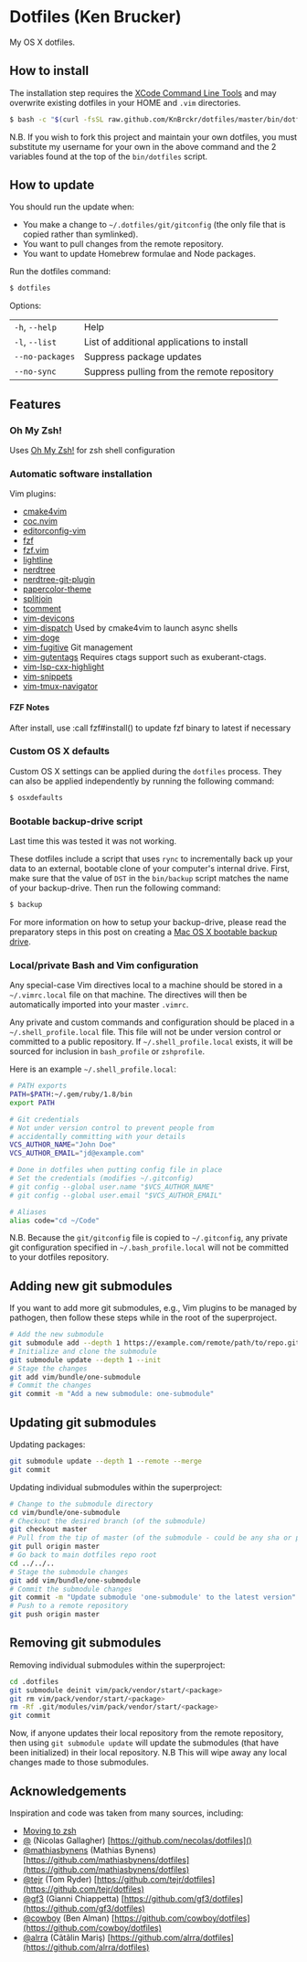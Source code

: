 # Dotfiles (Ken Brucker)

My OS X dotfiles.

## How to install

The installation step requires the [XCode Command Line
Tools](https://developer.apple.com/downloads) and may overwrite existing
dotfiles in your HOME and `.vim` directories.

```bash
$ bash -c "$(curl -fsSL raw.github.com/KnBrckr/dotfiles/master/bin/dotfiles)"
```

N.B. If you wish to fork this project and maintain your own dotfiles, you must
substitute my username for your own in the above command and the 2 variables
found at the top of the `bin/dotfiles` script.

## How to update

You should run the update when:

* You make a change to `~/.dotfiles/git/gitconfig` (the only file that is
  copied rather than symlinked).
* You want to pull changes from the remote repository.
* You want to update Homebrew formulae and Node packages.

Run the dotfiles command:

```bash
$ dotfiles
```

Options:

<table>
    <tr>
        <td><code>-h</code>, <code>--help</code></td>
        <td>Help</td>
    </tr>
    <tr>
        <td><code>-l</code>, <code>--list</code></td>
        <td>List of additional applications to install</td>
    </tr>
    <tr>
        <td><code>--no-packages</code></td>
        <td>Suppress package updates</td>
    </tr>
    <tr>
        <td><code>--no-sync</code></td>
        <td>Suppress pulling from the remote repository</td>
    </tr>
</table>


## Features ##

### Oh My Zsh! ###

Uses [Oh My Zsh!](https://github.com/ohmyzsh/ohmyzsh/wiki) for zsh shell configuration

### Automatic software installation


Vim plugins:

* [cmake4vim](https://github.com/ilyachur/cmake4vim)
* [coc.nvim](https://github.com/neoclide/coc.nvim)
* [editorconfig-vim](https://github.com/editorconfig/editorconfig-vim)
* [fzf](https://github.com/junegunn/fzf)
* [fzf.vim](https://github.com/junegunn/fzf.vim)
* [lightline](https://github.com/itchyny/lightline.vim)
* [nerdtree](https://github.com/preservim/nerdtree)
* [nerdtree-git-plugin](https://github.com/Xuyuanp/nerdtree-git-plugin)
* [papercolor-theme](https://github.com/NLKNguyen/papercolor-theme)
* [splitjoin](https://github.com/AndrewRadev/splitjoin.vim)
* [tcomment](https://github.com/tomtom/tcomment_vim)
* [vim-devicons](https://github.com/ryanoasis/vim-devicons)
* [vim-dispatch](https://github.com/tpope/vim-dispatch) Used by cmake4vim to launch async shells
* [vim-doge](https://github.com/kkoomen/vim-doge)
* [vim-fugitive](https://github.com/tpope/vim-fugitive) Git management
* [vim-gutentags](https://github.com/ludovicchabant/vim-gutentags) Requires ctags support such as exuberant-ctags.
* [vim-lsp-cxx-highlight](https://github.com/jackguo380/vim-lsp-cxx-highlight)
* [vim-snippets](https://github.com/honza/vim-snippets)
* [vim-tmux-navigator](https://github.com/christoomey/vim-tmux-navigator)

#### FZF Notes

After install, use :call fzf#install() to update fzf binary to latest if necessary

### Custom OS X defaults

Custom OS X settings can be applied during the `dotfiles` process. They can
also be applied independently by running the following command:

```bash
$ osxdefaults
```

### Bootable backup-drive script

Last time this was tested it was not working.

These dotfiles include a script that uses `rync` to incrementally back up your
data to an external, bootable clone of your computer's internal drive. First,
make sure that the value of `DST` in the `bin/backup` script matches the name
of your backup-drive. Then run the following command:

```bash
$ backup
```

For more information on how to setup your backup-drive, please read the
preparatory steps in this post on creating a [Mac OS X bootable backup
drive](http://nicolasgallagher.com/mac-osx-bootable-backup-drive-with-rsync/).

### Local/private Bash and Vim configuration

Any special-case Vim directives local to a machine should be stored in a
`~/.vimrc.local` file on that machine. The directives will then be automatically
imported into your master `.vimrc`.

Any private and custom commands and configuration should be placed in a
`~/.shell_profile.local` file. This file will not be under version control or
committed to a public repository. If `~/.shell_profile.local` exists, it will be
sourced for inclusion in `bash_profile` or `zshprofile`.

Here is an example `~/.shell_profile.local`:

```bash
# PATH exports
PATH=$PATH:~/.gem/ruby/1.8/bin
export PATH

# Git credentials
# Not under version control to prevent people from
# accidentally committing with your details
VCS_AUTHOR_NAME="John Doe"
VCS_AUTHOR_EMAIL="jd@example.com"

# Done in dotfiles when putting config file in place
# Set the credentials (modifies ~/.gitconfig)
# git config --global user.name "$VCS_AUTHOR_NAME"
# git config --global user.email "$VCS_AUTHOR_EMAIL"

# Aliases
alias code="cd ~/Code"
```

N.B. Because the `git/gitconfig` file is copied to `~/.gitconfig`, any private
git configuration specified in `~/.bash_profile.local` will not be committed to
your dotfiles repository.


## Adding new git submodules

If you want to add more git submodules, e.g., Vim plugins to be managed by
pathogen, then follow these steps while in the root of the superproject.

```bash
# Add the new submodule
git submodule add --depth 1 https://example.com/remote/path/to/repo.git vim/pack/vendor/start/one-submodule
# Initialize and clone the submodule
git submodule update --depth 1 --init
# Stage the changes
git add vim/bundle/one-submodule
# Commit the changes
git commit -m "Add a new submodule: one-submodule"
```


## Updating git submodules

Updating packages:

```bash
git submodule update --depth 1 --remote --merge
git commit
```

Updating individual submodules within the superproject:

```bash
# Change to the submodule directory
cd vim/bundle/one-submodule
# Checkout the desired branch (of the submodule)
git checkout master
# Pull from the tip of master (of the submodule - could be any sha or pointer)
git pull origin master
# Go back to main dotfiles repo root
cd ../../..
# Stage the submodule changes
git add vim/bundle/one-submodule
# Commit the submodule changes
git commit -m "Update submodule 'one-submodule' to the latest version"
# Push to a remote repository
git push origin master
```

## Removing git submodules

Removing individual submodules within the superproject:
```bash
cd .dotfiles
git submodule deinit vim/pack/vendor/start/<package>
git rm vim/pack/vendor/start/<package>
rm -Rf .git/modules/vim/pack/vendor/start/<package>
git commit
```

Now, if anyone updates their local repository from the remote repository, then
using `git submodule update` will update the submodules (that have been
initialized) in their local repository. N.B This will wipe away any local
changes made to those submodules.


## Acknowledgements

Inspiration and code was taken from many sources, including:

* [Moving to zsh](https://scriptingosx.com/2019/06/moving-to-zsh/)
* [@](https://github.com/necolas) (Nicolas Gallagher)
  [https://github.com/necolas/dotfiles]()
* [@mathiasbynens](https://github.com/mathiasbynens) (Mathias Bynens)
  [https://github.com/mathiasbynens/dotfiles](https://github.com/mathiasbynens/dotfiles)
* [@tejr](https://github.com/tejr) (Tom Ryder)
  [https://github.com/tejr/dotfiles](https://github.com/tejr/dotfiles)
* [@gf3](https://github.com/gf3) (Gianni Chiappetta)
  [https://github.com/gf3/dotfiles](https://github.com/gf3/dotfiles)
* [@cowboy](https://github.com/cowboy) (Ben Alman)
  [https://github.com/cowboy/dotfiles](https://github.com/cowboy/dotfiles)
* [@alrra](https://github.com/alrra) (Cãtãlin Mariş)
  [https://github.com/alrra/dotfiles](https://github.com/alrra/dotfiles)
